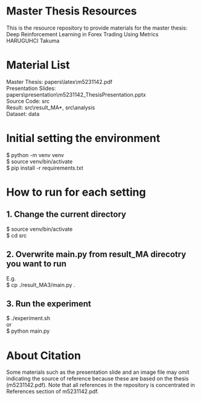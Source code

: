 # Master Thesis Resources
This is the resource repository to provide materials for the master thesis:  
Deep Reinforcement Learning in Forex Trading Using Metrics  
HARUGUHCI Takuma  

# Material List
Master Thesis: papers\latex\m5231142.pdf  
Presentation Slides: papers\presentation\m5231142_ThesisPresentation.pptx  
Source Code: src  
Result: src\result_MA*, src\analysis  
Dataset: data  

# Initial setting the environment

  $ python -m venv venv  
  $ source venv/bin/activate  
  $ pip install -r requirements.txt  

# How to run for each setting
## 1. Change the current directory
  $ source venv/bin/activate  
  $ cd src  

## 2. Overwrite main.py from result_MA direcotry you want to run
E.g.  
  $ cp ./result_MA3/main.py .  

## 3. Run the experiment
  $ ./experiment.sh  
or  
  $ python main.py  

# About Citation
Some materials such as the presentation slide and an image file may omit indicating the source of reference because these are based on the thesis (m5231142.pdf). Note that all references in the repository is concentrated in References section of m5231142.pdf.  
